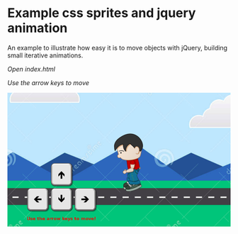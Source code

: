 # Example css sprites and jquery animation

An example to illustrate how easy it is to move objects with jQuery, building small iterative animations.

*Open index.html*

*Use the arrow keys to move*

![alt text](images/img-readme.png)

